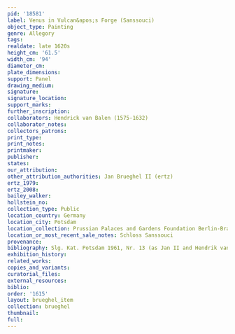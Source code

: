 ```yaml
---
pid: '18581'
label: Venus in Vulcan&apos;s Forge (Sanssouci)
object_type: Painting
genre: Allegory
tags: 
realdate: late 1620s
height_cm: '61.5'
width_cm: '94'
diameter_cm: 
plate_dimensions: 
support: Panel
drawing_medium: 
signature: 
signature_location: 
support_marks: 
further_inscription: 
collaborators: Hendrick van Balen (1575-1632)
collaborator_notes: 
collectors_patrons: 
print_type: 
print_notes: 
printmaker: 
publisher: 
states: 
our_attribution: 
other_attribution_authorities: Jan Brueghel II (ertz)
ertz_1979: 
ertz_2008: 
bailey_walker: 
hollstein_no: 
collection_type: Public
location_country: Germany
location_city: Potsdam
location_collection: Prussian Palaces and Gardens Foundation Berlin-Brandenburg
location_or_most_recent_sale_notes: Schloss Sanssouci
provenance: 
bibliography: Slg. Kat. Potsdam 1961, Nr. 13 (as Jan II and Hendrik van Balen)
exhibition_history: 
related_works: 
copies_and_variants: 
curatorial_files: 
external_resources: 
biblio: 
order: '1615'
layout: brueghel_item
collection: brueghel
thumbnail: 
full: 
---
```

